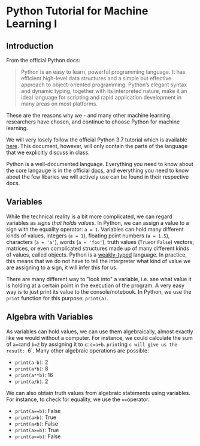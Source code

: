 # Python Tutorial for Machine Learning I

## Introduction

From the official Python docs:

> Python is an easy to learn, powerful programming language. It has efficient high-level data structures and a simple but effective approach to object-oriented programming. Python’s elegant syntax and dynamic typing, together with its interpreted nature, make it an ideal language for scripting and rapid application development in many areas on most platforms.

These are the reasons why we - and many other machine learning researchers have chosen, and continue to choose Python for machine learning.

We will very losely follow the official Python 3.7 tutorial which is available [here](https://docs.python.org/3/tutorial/index.html). This document, however, will only contain the parts of the language that we explicitly discuss in class.

Python is a well-documented language. Everything you need to know about the core langauge is in the official [docs](https://docs.python.org/3), and everything you need to know about the few libaries we will actively use can be found in their respective docs.

## Variables

While the technical reality is a bit more complicated, we can regard variables as *signs that holds values*. In Python, we can assign a value to a sign with the equality operator: `a = 1`. Variables can hold many different kinds of values, integers (`a = 1`), floating point numbers (`a = 1.5`), characters (`a = 'a'`), words (`a = 'foo'`), truth values (`True`or `False`) vectors, matrices, or even complicated structures made up of many different kinds of values, called objects. Python is a [weakly-typed](https://en.wikipedia.org/wiki/Type_system) language. In practice, this means that we do not have to tell the interpreter what kind of value we are assigning to a sign, it will infer this for us.

There are many different way to "look into" a variable, i.e. see what value it is holding at a certain point in the execution of the program. A very easy way is to just print its value to the console/notebook. In Python, we use the `print` function for this purpose: `print(a)`.

## Algebra with Variables

As variables can hold values, we can use them algebraically, almost exactly like we would without a computer. For instance, we could calculate the sum of `a=4`and `b=2` by assigning it to `c`: `c=a+b`. `print`ing `c will give us the result: `6`. Many other algebraic operations are possible:

- `print(a-b)`: 2
- `print(a*b)`: 8
- `print(a**b)`: 16
- `print(a/b)`: 2

We can also obtain truth values from algebraic statements using variables. For instance, to check for equality, we use the `==`operator:

- `print(a==b)`: False
- `print(a>b)`: True
- `print(a<b)`: False
- `print(a>=b)`: True
- `print(a<=b)`: False